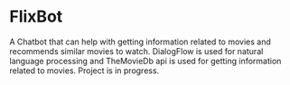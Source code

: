 # FlixBot
A Chatbot that can help with getting information related to movies and recommends similar movies to watch.
DialogFlow is used for natural language processing and TheMovieDb api is used for getting information related to movies.
Project is in progress.
